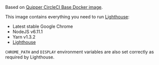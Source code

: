 Based on [Quipper CircleCI Base Docker image](https://github.com/quipper/circleci-images/tree/master/base).

This image contains everything you need to run [Lighthouse](https://github.com/GoogleChrome/lighthouse):

- Latest stable Google Chrome
- NodeJS v6.11.1
- Yarn v1.3.2
- [Lighthouse](https://www.npmjs.com/package/lighthouse)

`CHROME_PATH` and `DISPLAY` environment variables are also set correctly as required by Lighthouse.
